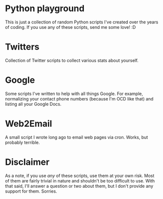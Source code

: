 Python playground
=================

This is just a collection of random Python scripts I've created over the years
of coding.  If you use any of these scripts, send me some love! :D 


Twitters
========

Collection of Twitter scripts to collect various stats about yourself.


Google
========

Some scripts I've written to help with all things Google. For example, 
normalizing your contact phone numbers (because I'm OCD like that) and listing 
all your Google Docs.


Web2Email
========

A small script I wrote long ago to email web pages via cron.  Works, but
probably terrible.


Disclaimer
==========

As a note, if you use *any* of these scripts, use them at your own risk.  Most
of them are fairly trivial in nature and shouldn't be too difficult to use.
With that said, I'll answer a question or two about them, but I don't provide
any support for them.  Sorries.

